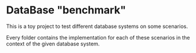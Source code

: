 # DataBase "benchmark"

This is a toy project to test different database systems on some scenarios. 

Every folder contains the implementation for each of these scenarios in the context of the given database system. 